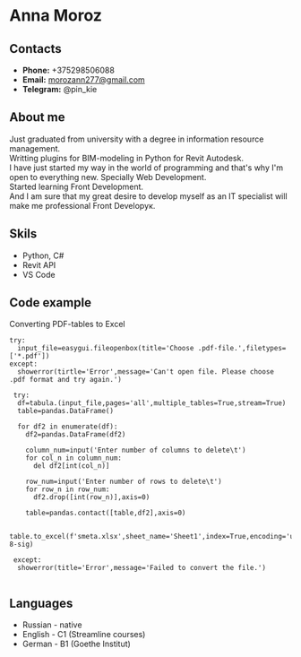 # **Anna Moroz**
## **Contacts**
  * **Phone:**    +375298506088
  * **Email:**    morozann277@gmail.com
  * **Telegram:** @pin_kie
## **About me**
Just graduated from university with a degree in information resource management.  
Writting plugins for BIM-modeling in Python for Revit Autodesk.  
I have just started my way in the world of programming and that's why I'm open to everything new. Specially Web Development.  
Started learning Front Development.  
And I am sure that my great desire to develop myself as an IT specialist will make me professional Front Developук.
## **Skils**
  * Python, C#
  * Revit API
  * VS Code
## **Code example**
Converting PDF-tables to Excel
```
try:
  input_file=easygui.fileopenbox(title='Choose .pdf-file.',filetypes=['*.pdf'])
except:
  showerror(tirtle='Error',message='Can't open file. Please choose .pdf format and try again.')
  
 try:
  df=tabula.(input_file,pages='all',multiple_tables=True,stream=True)
  table=pandas.DataFrame()
  
  for df2 in enumerate(df):
    df2=pandas.DataFrame(df2)
    
    column_num=input('Enter number of columns to delete\t')
    for col_n in column_num:
      del df2[int(col_n)]
      
    row_num=input('Enter number of rows to delete\t')
    for row_n in row_num:
      df2.drop([int(row_n)],axis=0)
      
    table=pandas.contact([table,df2],axis=0)
   
  table.to_excel(f'smeta.xlsx',sheet_name='Sheet1',index=True,encoding='utf-8-sig)
   
 except:
  showerror(title='Error',message='Failed to convert the file.')
   
```
## **Languages**
  * Russian - native
  * English - C1 (Streamline courses)
  * German - B1 (Goethe Institut)
